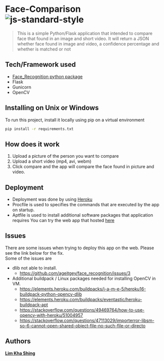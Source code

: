 # Face-Comparison ![js-standard-style](https://img.shields.io/appveyor/ci/gruntjs/grunt.svg)
> This is a simple Python/Flask application that intended to compare face that found in an image and short video. It will return a JSON whether face found in image and video, a confidence percentage and whether is matched or not


## Tech/Framework used
* [Face_Recognition python package](https://github.com/ageitgey/face_recognition) 
* Flask
* Gunicorn
* OpenCV


## Installing on Unix or Windows
To run this project, install it locally using pip on a virtual environment
```sh
pip install -r requirements.txt
```

## How does it work
1. Upload a picture of the person you want to compare
2. Upload a short video (mp4, avi, webm) 
3. Click compare and the app will compare the face found in picture and video. 


## Deployment
* Deployment was done by using [Heroku](https://www.heroku.com/)  
* Procfile is used to specifies the commands that are executed by the app on startup.  
* Aptfile is used to install additional software packages that application requires
You can try the web app that hosted [here](https://cardzone-face-matching.herokuapp.com/)


## Issues
There are some issues when trying to deploy this app on the web. Please see the link below for the fix.  
Some of the issues are
* dlib not able to install.
  * https://github.com/ageitgey/face_recognition/issues/3
* Additional buildpack / Linux packages needed for installing OpenCV in VM.
  * https://elements.heroku.com/buildpacks/j-a-m-e-5/heroku16-buildpack-python-opencv-dlib
  * https://elements.heroku.com/buildpacks/eventastic/heroku-buildpack-apt
  * https://stackoverflow.com/questions/49469764/how-to-use-opencv-with-heroku/51004957
  * https://stackoverflow.com/questions/47113029/importerror-libsm-so-6-cannot-open-shared-object-file-no-such-file-or-directo


## Authors
[**Lim Kha Shing**](https://www.linkedin.com/in/lim-kha-shing-836a24120/)
